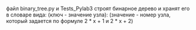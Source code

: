 файл binary_tree.py и Tests_Pylab3 строят бинарное дерево и хранят его в словаре вида: (ключ - значение узла): (значение - номер узла, который задается по формуле 2 * x + 1 и 2 * x + 2)
